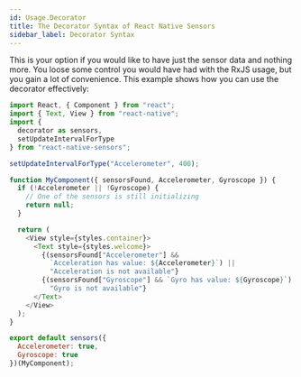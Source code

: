 ```yaml
---
id: Usage.Decorator
title: The Decorator Syntax of React Native Sensors
sidebar_label: Decorator Syntax
---
```


This is your option if you would like to have just the sensor data and nothing more. You loose some control you would have had with the RxJS usage, but you gain a lot of convenience. This example shows how you can use the decorator effectively:

```javascript
import React, { Component } from "react";
import { Text, View } from "react-native";
import {
  decorator as sensors,
  setUpdateIntervalForType
} from "react-native-sensors";

setUpdateIntervalForType("Accelerometer", 400);

function MyComponent({ sensorsFound, Accelerometer, Gyroscope }) {
  if (!Accelerometer || !Gyroscope) {
    // One of the sensors is still initializing
    return null;
  }

  return (
    <View style={styles.container}>
      <Text style={styles.welcome}>
        {(sensorsFound["Accelerometer"] &&
          `Acceleration has value: ${Accelerometer}`) ||
          "Acceleration is not available"}
        {(sensorsFound["Gyroscope"] && `Gyro has value: ${Gyroscope}`) ||
          "Gyro is not available"}
      </Text>
    </View>
  );
}

export default sensors({
  Accelerometer: true,
  Gyroscope: true
})(MyComponent);
```

